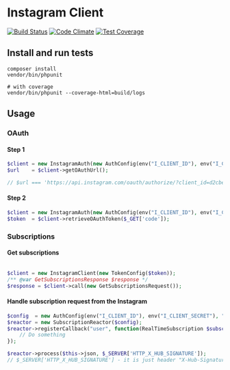 # Instagram Client

[![Build Status](https://travis-ci.org/urakozz/php-instagram-client.svg?branch=master)](https://travis-ci.org/urakozz/php-instagram-client)
[![Code Climate](https://codeclimate.com/github/urakozz/php-instagram-client/badges/gpa.svg)](https://codeclimate.com/github/urakozz/php-instagram-client)
[![Test Coverage](https://codeclimate.com/github/urakozz/php-instagram-client/badges/coverage.svg)](https://codeclimate.com/github/urakozz/php-instagram-client/coverage)

## Install and run tests

```
composer install
vendor/bin/phpunit

# with coverage
vendor/bin/phpunit --coverage-html=build/logs

```

## Usage

### OAuth

#### Step 1

```php
$client = new InstagramAuth(new AuthConfig(env("I_CLIENT_ID"), env("I_CLIENT_SECRET"), "http://localhost/auth"));
$url    = $client->getOAuthUrl();

// $url === 'https://api.instagram.com/oauth/authorize/?client_id=d2cbeff4792242f7b49ea65f984a1237&response_type=code&redirect_uri=http://localhost/auth&scopes=basic
```

#### Step 2
```php
$client = new InstagramAuth(new AuthConfig(env("I_CLIENT_ID"), env("I_CLIENT_SECRET"), "http://localhost/auth"));
$token  = $client->retrieveOAuthToken($_GET['code']);

```

### Subscriptions

#### Get subscriptions

```php

$client = new InstagramClient(new TokenConfig($token));
/** @var GetSubscriptionsResponse $response */
$response = $client->call(new GetSubscriptionsRequest());

```

#### Handle subscription request from the Instagram

```php
$config  = new AuthConfig(env("I_CLIENT_ID"), env("I_CLIENT_SECRET"), "http://localhost/auth");
$reactor = new SubscriptionReactor($config);
$reactor->registerCallback("user", function(RealTimeSubscription $subscription){
    // Do something
});

$reactor->process($this->json, $_SERVER['HTTP_X_HUB_SIGNATURE']);
// $_SERVER['HTTP_X_HUB_SIGNATURE'] - it is just header "X-Hub-Signature"

```






